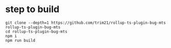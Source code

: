 # step to build

```shell
git clone --depth=1 https://github.com/trim21/rollup-ts-plugin-bug-mts rollup-ts-plugin-bug-mts
cd rollup-ts-plugin-bug-mts
npm i
npm run build
```
